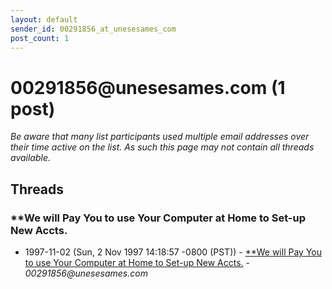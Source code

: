 ```yaml
---
layout: default
sender_id: 00291856_at_unesesames_com
post_count: 1
---
```


# 00291856<span>@</span>unesesames.com (1 post)

_Be aware that many list participants used multiple email addresses over their time active on the list. As such this page may not contain all threads available._

## Threads

### **We will Pay You to use Your Computer at Home to Set-up New Accts.
+ 1997-11-02 (Sun, 2 Nov 1997 14:18:57 -0800 (PST)) - [**We will Pay You to use Your Computer at Home to Set-up New Accts.](/archive/1997/11/6c2f356c23bb65ce79530ec5f152cb4356a088d2bb67a38c6f893e4c7f6987f9) - _00291856@unesesames.com_

